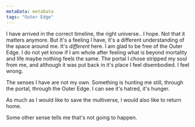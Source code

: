 ```yaml
---
metaData: metaData
tags: "Outer Edge"
---
```


I have arrived in the correct timeline, the right universe.. I hope. Not that it matters anymore. But It's a feeling I have, it's a different understanding of the space around me. It's *different* here. I am glad to be free of the Outer Edge. I do not yet know if I am whole after feeling what is beyond mortality and life maybe nothing feels the same. The portal I chose stripped my soul from me, and although it was put back in it's place I feel disembodied. I feel wrong. 

The senses I have are not my own. Something is hunting me still, through the portal, through the Outer Edge. I can see it's hatred, it's hunger.

As much as I would like to save the multiverse, I would also like to return home. 

Some other sense tells me that's not going to happen.